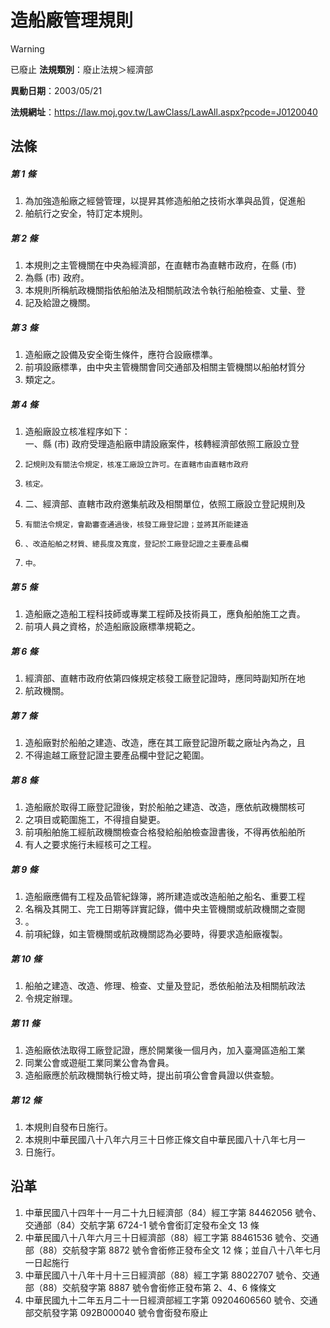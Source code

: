 # 造船廠管理規則


> [!WARNING]
> 已廢止
**法規類別**：廢止法規＞經濟部

**異動日期**：2003/05/21  

**法規網址**：https://law.moj.gov.tw/LawClass/LawAll.aspx?pcode=J0120040



## 法條
##### 第 1 條
1. 為加強造船廠之經營管理，以提昇其修造船舶之技術水準與品質，促進船
1. 舶航行之安全，特訂定本規則。

##### 第 2 條
1. 本規則之主管機關在中央為經濟部，在直轄市為直轄市政府，在縣 (市)
1. 為縣 (市) 政府。
1. 本規則所稱航政機關指依船舶法及相關航政法令執行船舶檢查、丈量、登
1. 記及給證之機關。

##### 第 3 條
1. 造船廠之設備及安全衛生條件，應符合設廠標準。
1. 前項設廠標準，由中央主管機關會同交通部及相關主管機關以船舶材質分
1. 類定之。

##### 第 4 條
1. 造船廠設立核准程序如下：  
一、縣 (市) 政府受理造船廠申請設廠案件，核轉經濟部依照工廠設立登
1.     記規則及有關法令規定，核准工廠設立許可。在直轄市由直轄市政府
1.     核定。
1. 二、經濟部、直轄市政府邀集航政及相關單位，依照工廠設立登記規則及
1.     有關法令規定，會勘審查通過後，核發工廠登記證；並將其所能建造
1.     、改造船舶之材質、總長度及寬度，登記於工廠登記證之主要產品欄
1.     中。

##### 第 5 條
1. 造船廠之造船工程科技師或專業工程師及技術員工，應負船舶施工之責。
1. 前項人員之資格，於造船廠設廠標準規範之。

##### 第 6 條
1. 經濟部、直轄市政府依第四條規定核發工廠登記證時，應同時副知所在地
1. 航政機關。

##### 第 7 條
1. 造船廠對於船舶之建造、改造，應在其工廠登記證所載之廠址內為之，且
1. 不得逾越工廠登記證主要產品欄中登記之範圍。

##### 第 8 條
1. 造船廠於取得工廠登記證後，對於船舶之建造、改造，應依航政機關核可
1. 之項目或範圍施工，不得擅自變更。
1. 前項船舶施工經航政機關檢查合格發給船舶檢查證書後，不得再依船舶所
1. 有人之要求施行未經核可之工程。

##### 第 9 條
1. 造船廠應備有工程及品管紀錄簿，將所建造或改造船舶之船名、重要工程
1. 名稱及其開工、完工日期等詳實記錄，備中央主管機關或航政機關之查閱
1. 。
1. 前項紀錄，如主管機關或航政機關認為必要時，得要求造船廠複製。

##### 第 10 條
1. 船舶之建造、改造、修理、檢查、丈量及登記，悉依船舶法及相關航政法
1. 令規定辦理。

##### 第 11 條
1. 造船廠依法取得工廠登記證，應於開業後一個月內，加入臺灣區造船工業
1. 同業公會或遊艇工業同業公會為會員。
1. 造船廠應於航政機關執行檢丈時，提出前項公會會員證以供查驗。

##### 第 12 條
1. 本規則自發布日施行。
1. 本規則中華民國八十八年六月三十日修正條文自中華民國八十八年七月一
1. 日施行。

## 沿革
1. 中華民國八十四年十一月二十九日經濟部（84）經工字第 84462056 號令、交通部（84）交航字第 6724-1 號令會銜訂定發布全文 13 條
1. 中華民國八十八年六月三十日經濟部（88）經工字第 88461536 號令、交通部（88）交航發字第 8872 號令會銜修正發布全文 12 條；並自八十八年七月一日起施行
1. 中華民國八十八年十月十三日經濟部（88）經工字第 88022707 號令、交通部（88）交航發字第 8887 號令會銜修正發布第 2、4、6  條條文
1. 中華民國九十二年五月二十一日經濟部經工字第 09204606560  號令、交通部交航發字第 092B000040 號令會銜發布廢止
